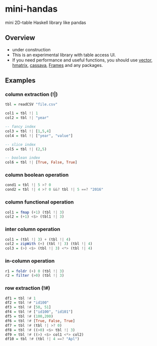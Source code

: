 # mini-handas
mini 2D-table Haskell library like pandas

## Overview

 * under construction
 * This is an experimental library with table access UI.  
 * If you need performance and useful functions, you should use [vector][1], [hmatrix][2], [cassava][3], [Frames][4] and any packages.



## Examples

### column extraction (!|)
```haskell
tbl = readCSV "file.csv"

col1 = tbl !| 1
col2 = tbl !| "year"

-- fancy index
col3 = tbl !| [1,5,4]
col4 = tbl !| ["year", "value"]

-- slice index
col5 = tbl !| (2,5)

-- boolean index
col6 = tbl !| [True, False, True]
```

### column boolean operation
```haskell
cond1 = tbl !| 5 >? 0
cond2 = tbl !| 4 >? 0 &&? tbl !| 5 ==? "2016"
```

### column functional operation
```haskell
col1 = fmap (+1) (tbl !| 3)
col2 = (+1) <$> (tbl1 !| 3)
```

### inter column operation
```haskell
col1 = (tbl !| 3) + (tbl !| 4)
col2 = zipWith (+) (tbl !| 3) (tbl !| 4)
col3 = (>) <$> (tbl !| 3) <*> (tbl !| 4)
```

### in-column operation
```haskell
r1 = foldr (+) 0 (tbl !| 3)
r2 = filter (>0) (tbl !| 3)
```

### row extraction (!#)
```haskell
df1 = tbl !# 1
df2 = tbl !# "id100"
df3 = tbl !# [50, 51]
df4 = tbl !# ["id100", "id101"]
df5 = tbl !# (100,200)
df6 = tbl !# [True, False, True]
df7 = tbl !# (tbl !| >? 0)
df8 = tbl !# ((>0) <$> tbl !| 3)
df9 = tbl !# ((>) <$> col1 <*> col2)
df10 = tbl !# (tbl !| 4 ==? "Apl")

```

[1]: https://hackage.haskell.org/package/vector
[2]: https://hackage.haskell.org/package/hmatrix
[3]: https://hackage.haskell.org/package/cassava
[4]: https://hackage.haskell.org/package/Frames

